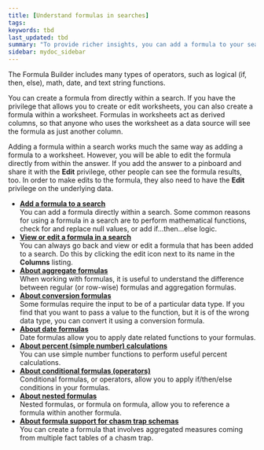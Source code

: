 ```yaml
---
title: [Understand formulas in searches]
tags:
keywords: tbd
last_updated: tbd
summary: "To provide richer insights, you can add a formula to your search. "
sidebar: mydoc_sidebar
---
```

The Formula Builder includes many types of operators, such as logical (if, then, else), math, date, and text string functions.

You can create a formula from directly within a search. If you have the privilege that allows you to create or edit worksheets, you can also create a formula within a worksheet. Formulas in worksheets act as derived columns, so that anyone who uses the worksheet as a data source will see the formula as just another column.

Adding a formula within a search works much the same way as adding a formula to a worksheet. However, you will be able to edit the formula directly from within the answer. If you add the answer to a pinboard and share it with the **Edit** privilege, other people can see the formula results, too. In order to make edits to the formula, they also need to have the **Edit** privilege on the underlying data.

-   **[Add a formula to a search](/complex-search/how_to_add_formula.html)**  
You can add a formula directly within a search. Some common reasons for using a formula in a search are to perform mathematical functions, check for and replace null values, or add if...then...else logic.
-   **[View or edit a formula in a search](/complex-search/edit_formula_in_answer.html)**  
You can always go back and view or edit a formula that has been added to a search. Do this by clicking the edit icon next to its name in the **Columns** listing.
-   **[About aggregate formulas](/complex-search/aggregation_formulas.html)**  
When working with formulas, it is useful to understand the difference between regular (or row-wise) formulas and aggregation formulas.
-   **[About conversion formulas](/complex-search/conversion_formulas.html)**  
Some formulas require the input to be of a particular data type. If you find that you want to pass a value to the function, but it is of the wrong data type, you can convert it using a conversion formula.
-   **[About date formulas](/advanced-search/formulas/about_date_formulas.html)**  
Date formulas allow you to apply date related functions to your formulas.
-   **[About percent (simple number) calculations](/advanced-search/formulas/about_percent_calculations.html)**  
You can use simple number functions to perform useful percent calculations.
-   **[About conditional formulas (operators)](/advanced-search/formulas/conditional_sum.html)**  
Conditional formulas, or operators, allow you to apply if/then/else conditions in your formulas.
-   **[About nested formulas](/complex-search/about_nested_formulas.html)**  
Nested formulas, or formula on formula, allow you to reference a formula within another formula.
-   **[About formula support for chasm trap schemas](/complex-search/about_formula_support_for_chasm_trap_schemas.html)**  
You can create a formula that involves aggregated measures coming from multiple fact tables of a chasm trap.
